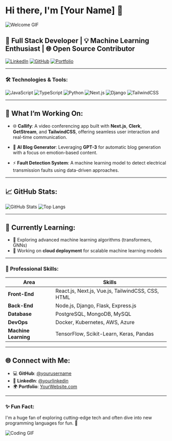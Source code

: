 # Hi there, I'm [Your Name] 👋

![Welcome GIF](https://media.giphy.com/media/l3vQXT7mlj3z7ZZX2/giphy.gif)

## 🚀 Full Stack Developer | 💡 Machine Learning Enthusiast | 🌐 Open Source Contributor

[![LinkedIn](https://img.shields.io/badge/-LinkedIn-blue?style=flat-square&logo=linkedin&logoColor=white)](https://linkedin.com/in/yourprofile)
[![GitHub](https://img.shields.io/github/followers/yourusername?label=Follow&style=social)](https://github.com/yourusername)
[![Portfolio](https://img.shields.io/badge/Portfolio-Online-informational?style=flat-square&logo=firefox)](https://yourportfolio.com)

---

### 🛠️ **Technologies & Tools:**

![JavaScript](https://img.shields.io/badge/JavaScript-F7DF1E?style=for-the-badge&logo=javascript&logoColor=black)
![TypeScript](https://img.shields.io/badge/TypeScript-007ACC?style=for-the-badge&logo=typescript&logoColor=white)
![Python](https://img.shields.io/badge/Python-3776AB?style=for-the-badge&logo=python&logoColor=white)
![Next.js](https://img.shields.io/badge/Next.js-000000?style=for-the-badge&logo=nextdotjs&logoColor=white)
![Django](https://img.shields.io/badge/Django-092E20?style=for-the-badge&logo=django&logoColor=white)
![TailwindCSS](https://img.shields.io/badge/TailwindCSS-38B2AC?style=for-the-badge&logo=tailwind-css&logoColor=white)

---

## 🔭 **What I’m Working On:**

- 🌐 **Callify**: A video conferencing app built with **Next.js**, **Clerk**, **GetStream**, and **TailwindCSS**, offering seamless user interaction and real-time communication.
  
- 🧠 **AI Blog Generator**: Leveraging **GPT-3** for automatic blog generation with a focus on emotion-based content.

- ⚡ **Fault Detection System**: A machine learning model to detect electrical transmission faults using data-driven approaches.

---

## 📈 **GitHub Stats:**

![GitHub Stats](https://github-readme-stats.vercel.app/api?username=yourusername&show_icons=true&theme=radical)
![Top Langs](https://github-readme-stats.vercel.app/api/top-langs/?username=yourusername&layout=compact&theme=radical)

---

## 🌱 **Currently Learning:**

- 📖 Exploring advanced machine learning algorithms (transformers, GNNs)
- 🚀 Working on **cloud deployment** for scalable machine learning models

---

### 💼 **Professional Skills:**

| **Area**              | **Skills**                                                                 |
| --------------------- | ------------------------------------------------------------------------- |
| **Front-End**         | React.js, Next.js, Vue.js, TailwindCSS, CSS, HTML                          |
| **Back-End**          | Node.js, Django, Flask, Express.js                                         |
| **Database**          | PostgreSQL, MongoDB, MySQL                                                 |
| **DevOps**            | Docker, Kubernetes, AWS, Azure                                             |
| **Machine Learning**  | TensorFlow, Scikit-Learn, Keras, Pandas                                    |

---

## 🌐 **Connect with Me:**

- 💻 **GitHub**: [@yourusername](https://github.com/yourusername)
- 💼 **LinkedIn**: [@yourlinkedin](https://linkedin.com/in/yourlinkedin)
- 🌍 **Portfolio**: [YourWebsite.com](https://yourwebsite.com)

---

### ✨ **Fun Fact:**

I'm a huge fan of exploring cutting-edge tech and often dive into new programming languages for fun. 🎯

![Coding GIF](https://media.giphy.com/media/LmNwrBhejkK9EFP504/giphy.gif)
